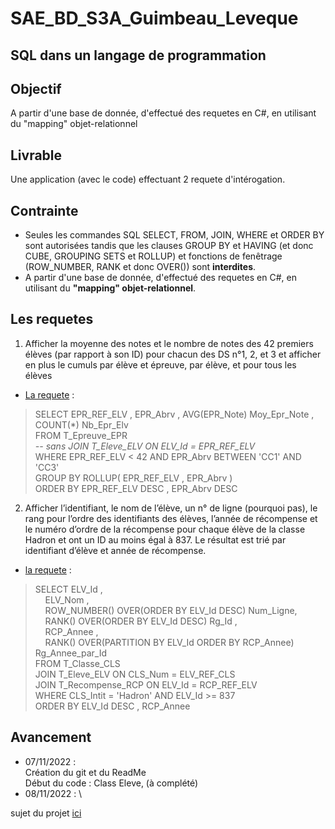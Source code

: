 # SAE_BD_S3A_Guimbeau_Leveque
## SQL dans un langage de programmation
## __Objectif__
A partir d'une base de donnée, d'effectué des requetes en C#, en utilisant du "mapping" objet-relationnel 

## __Livrable__
Une application (avec le code) effectuant 2 requete d'intérogation. 

## __Contrainte__
- Seules les commandes SQL  SELECT, FROM, JOIN, WHERE et ORDER BY sont autorisées tandis que les clauses GROUP BY et 
HAVING (et donc CUBE, GROUPING SETS et ROLLUP) et fonctions de fenêtrage (ROW_NUMBER, RANK et donc OVER()) sont __interdites__.
- A partir d'une base de donnée, d'effectué des requetes en C#, en utilisant du __"mapping" objet-relationnel__.


## __Les requetes__
1. Afficher la moyenne des notes et le
nombre de notes des 42 premiers élèves (par rapport à son ID) pour chacun des DS n°1, 2, et 3 et afficher en plus le cumuls par élève et épreuve, par élève, et pour tous les élèves
- <u>La requete</u> :
>SELECT EPR_REF_ELV , EPR_Abrv , AVG(EPR_Note) Moy_Epr_Note , COUNT(*) Nb_Epr_Elv \
FROM T_Epreuve_EPR \
_-- sans JOIN T_Eleve_ELV ON ELV_Id = EPR_REF_ELV_ \
WHERE EPR_REF_ELV < 42 AND EPR_Abrv BETWEEN 'CC1' AND 'CC3' \
GROUP BY ROLLUP( EPR_REF_ELV , EPR_Abrv ) \
ORDER BY EPR_REF_ELV DESC , EPR_Abrv DESC

2. Afficher l’identifiant, le nom de l’élève, un n° de ligne (pourquoi pas), le rang pour l’ordre des identifiants des élèves,
l’année de récompense et le numéro d’ordre de la récompense pour chaque élève de la classe Hadron et ont un ID au moins égal à 837. Le résultat est trié par identifiant d’élève et année de récompense. 
- <u>la requete</u> :
>SELECT ELV_Id , \
&nbsp;&nbsp;&nbsp;&nbsp;ELV_Nom ,\
&nbsp;&nbsp;&nbsp;&nbsp;ROW_NUMBER() OVER(ORDER BY ELV_Id DESC) Num_Ligne, \
&nbsp;&nbsp;&nbsp;&nbsp;RANK() OVER(ORDER BY ELV_Id DESC) Rg_Id , \
&nbsp;&nbsp;&nbsp;&nbsp;RCP_Annee , \
&nbsp;&nbsp;&nbsp;&nbsp;RANK() OVER(PARTITION BY ELV_Id ORDER BY RCP_Annee) Rg_Annee_par_Id \
FROM T_Classe_CLS \
JOIN T_Eleve_ELV ON CLS_Num = ELV_REF_CLS \
JOIN T_Recompense_RCP ON ELV_Id = RCP_REF_ELV \
WHERE CLS_Intit = 'Hadron' AND ELV_Id >= 837 \
ORDER BY ELV_Id DESC , RCP_Annee 
## __Avancement__
- 07/11/2022 : \
Création du git et du ReadMe \
Début du code : Class Eleve, (à complété)
- 08/11/2022 : \

sujet du projet [ici](2022-23_BD=R3.07_S3_Projet.pdf)